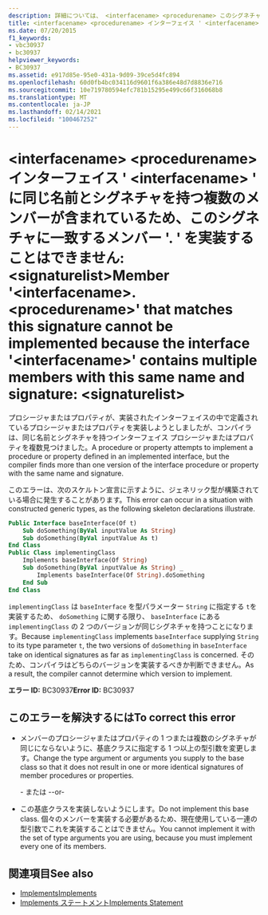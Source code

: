 ```yaml
---
description: 詳細については、 <interfacename> <procedurename> このシグネチャに一致するメンバー '. ' を実装することはできません。これは、インターフェイス ' <interfacename> ' に同じ名前とシグネチャを持つ複数のメンバーが含まれているためです。 <signaturelist>
title: <interfacename> <procedurename> インターフェイス ' <interfacename> ' に同じ名前とシグネチャを持つ複数のメンバーが含まれているため、このシグネチャに一致するメンバー '. ' を実装することはできません:<signaturelist>
ms.date: 07/20/2015
f1_keywords:
- vbc30937
- bc30937
helpviewer_keywords:
- BC30937
ms.assetid: e917d85e-95e0-431a-9d09-39ce5d4fc894
ms.openlocfilehash: 60d0fb4bc034116d9601f6a386e48d7d8836e716
ms.sourcegitcommit: 10e719780594efc781b15295e499c66f316068b8
ms.translationtype: MT
ms.contentlocale: ja-JP
ms.lasthandoff: 02/14/2021
ms.locfileid: "100467252"
---
```

# <a name="member-interfacenameprocedurename-that-matches-this-signature-cannot-be-implemented-because-the-interface-interfacename-contains-multiple-members-with-this-same-name-and-signature-signaturelist"></a><span data-ttu-id="a0df1-103">\<interfacename> \<procedurename> インターフェイス ' \<interfacename> ' に同じ名前とシグネチャを持つ複数のメンバーが含まれているため、このシグネチャに一致するメンバー '. ' を実装することはできません:\<signaturelist></span><span class="sxs-lookup"><span data-stu-id="a0df1-103">Member '\<interfacename>.\<procedurename>' that matches this signature cannot be implemented because the interface '\<interfacename>' contains multiple members with this same name and signature: \<signaturelist></span></span>

<span data-ttu-id="a0df1-104">プロシージャまたはプロパティが、実装されたインターフェイスの中で定義されているプロシージャまたはプロパティを実装しようとしましたが、コンパイラは、同じ名前とシグネチャを持つインターフェイス プロシージャまたはプロパティを複数見つけました。</span><span class="sxs-lookup"><span data-stu-id="a0df1-104">A procedure or property attempts to implement a procedure or property defined in an implemented interface, but the compiler finds more than one version of the interface procedure or property with the same name and signature.</span></span>  
  
 <span data-ttu-id="a0df1-105">このエラーは、次のスケルトン宣言に示すように、ジェネリック型が構築されている場合に発生することがあります。</span><span class="sxs-lookup"><span data-stu-id="a0df1-105">This error can occur in a situation with constructed generic types, as the following skeleton declarations illustrate.</span></span>  
  
```vb  
Public Interface baseInterface(Of t)  
    Sub doSomething(ByVal inputValue As String)  
    Sub doSomething(ByVal inputValue As t)  
End Class  
Public Class implementingClass  
    Implements baseInterface(Of String)  
    Sub doSomething(ByVal inputValue As String) _  
        Implements baseInterface(Of String).doSomething  
    End Sub  
End Class  
```  
  
 <span data-ttu-id="a0df1-106">`implementingClass` は `baseInterface` を型パラメーター `String` に指定する `t`を実装するため、 `doSomething` に関する限り、 `baseInterface` にある `implementingClass` の 2 つのバージョンが同じシグネチャを持つことになります。</span><span class="sxs-lookup"><span data-stu-id="a0df1-106">Because `implementingClass` implements `baseInterface` supplying `String` to its type parameter `t`, the two versions of `doSomething` in `baseInterface` take on identical signatures as far as `implementingClass` is concerned.</span></span> <span data-ttu-id="a0df1-107">そのため、コンパイラはどちらのバージョンを実装するべきか判断できません。</span><span class="sxs-lookup"><span data-stu-id="a0df1-107">As a result, the compiler cannot determine which version to implement.</span></span>  
  
 <span data-ttu-id="a0df1-108">**エラー ID:** BC30937</span><span class="sxs-lookup"><span data-stu-id="a0df1-108">**Error ID:** BC30937</span></span>  
  
## <a name="to-correct-this-error"></a><span data-ttu-id="a0df1-109">このエラーを解決するには</span><span class="sxs-lookup"><span data-stu-id="a0df1-109">To correct this error</span></span>  
  
- <span data-ttu-id="a0df1-110">メンバーのプロシージャまたはプロパティの 1 つまたは複数のシグネチャが同じにならないように、基底クラスに指定する 1 つ以上の型引数を変更します。</span><span class="sxs-lookup"><span data-stu-id="a0df1-110">Change the type argument or arguments you supply to the base class so that it does not result in one or more identical signatures of member procedures or properties.</span></span>  
  
     <span data-ttu-id="a0df1-111">- または -</span><span class="sxs-lookup"><span data-stu-id="a0df1-111">-or-</span></span>  
  
- <span data-ttu-id="a0df1-112">この基底クラスを実装しないようにします。</span><span class="sxs-lookup"><span data-stu-id="a0df1-112">Do not implement this base class.</span></span> <span data-ttu-id="a0df1-113">個々のメンバーを実装する必要があるため、現在使用している一連の型引数でこれを実装することはできません。</span><span class="sxs-lookup"><span data-stu-id="a0df1-113">You cannot implement it with the set of type arguments you are using, because you must implement every one of its members.</span></span>  
  
## <a name="see-also"></a><span data-ttu-id="a0df1-114">関連項目</span><span class="sxs-lookup"><span data-stu-id="a0df1-114">See also</span></span>

- [<span data-ttu-id="a0df1-115">Implements</span><span class="sxs-lookup"><span data-stu-id="a0df1-115">Implements</span></span>](../language-reference/statements/implements-clause.md)
- [<span data-ttu-id="a0df1-116">Implements ステートメント</span><span class="sxs-lookup"><span data-stu-id="a0df1-116">Implements Statement</span></span>](../language-reference/statements/implements-statement.md)
